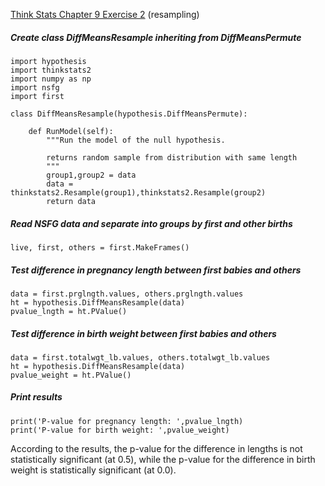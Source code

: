 [Think Stats Chapter 9 Exercise 2](http://greenteapress.com/thinkstats2/html/thinkstats2010.html#toc90) (resampling)

##### Create class DiffMeansResample inheriting from DiffMeansPermute
    import hypothesis
    import thinkstats2
    import numpy as np
    import nsfg
    import first

    class DiffMeansResample(hypothesis.DiffMeansPermute):
        
        def RunModel(self):
            """Run the model of the null hypothesis.
            
            returns random sample from distribution with same length
            """
            group1,group2 = data
            data = thinkstats2.Resample(group1),thinkstats2.Resample(group2)
            return data

##### Read NSFG data and separate into groups by first and other births
    live, first, others = first.MakeFrames()

##### Test difference in pregnancy length between first babies and others
    data = first.prglngth.values, others.prglngth.values
    ht = hypothesis.DiffMeansResample(data)
    pvalue_lngth = ht.PValue()

##### Test difference in birth weight between first babies and others
    data = first.totalwgt_lb.values, others.totalwgt_lb.values
    ht = hypothesis.DiffMeansResample(data)
    pvalue_weight = ht.PValue()
            
##### Print results
    print('P-value for pregnancy length: ',pvalue_lngth)
    print('P-value for birth weight: ',pvalue_weight)

According to the results, the p-value for the difference in lengths is not statistically significant (at 0.5), while the p-value for the difference in birth weight is statistically significant (at 0.0). 